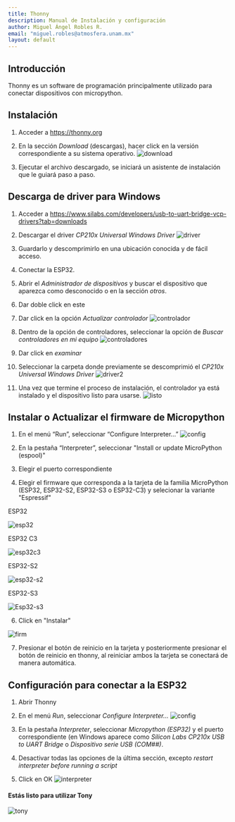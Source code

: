 ```yaml
---
title: Thonny
description: Manual de Instalación y configuración
author: Miguel Ángel Robles R.
email: "miguel.robles@atmosfera.unam.mx"
layout: default
---
```


## Introducción
Thonny es un software de programación principalmente utilizado para conectar dispositivos con micropython.

## Instalación
1. Acceder a <https://thonny.org>

2. En la sección *Download* (descargas), hacer click en la versión correspondiente a su sistema operativo.
![download](/assets/img/download.png)

3. Ejecutar el archivo descargado, se iniciará un asistente de instalación que le guiará paso a paso. 


## Descarga de driver para Windows 

1. Acceder a <https://www.silabs.com/developers/usb-to-uart-bridge-vcp-drivers?tab=downloads>

2. Descargar el driver *CP210x Universal Windows Driver*
![driver](/assets/img/driver.png)

3. Guardarlo y descomprimirlo en una ubicación conocida y de fácil acceso.

4. Conectar la ESP32.

5. Abrir el *Administrador de dispositivos* y buscar el dispositivo que aparezca como desconocido o en la sección *otros*.

6. Dar doble click en este

7. Dar click en la opción *Actualizar controlador*
![controlador](/assets/img/controlador.png)

8. Dentro de la opción de controladores, seleccionar la opción de *Buscar controladores en mi equipo*
![controladores](/assets/img/controladores.png)

9. Dar click en *examinar*

10. Seleccionar la carpeta donde previamente se descomprimió el *CP210x Universal Windows Driver*
![driver2](/assets/img/driver2.png)

11. Una vez que termine el proceso de instalación, el controlador ya está instalado y el dispositivo listo para usarse.
![listo](/assets/img/listo.png)

## Instalar o Actualizar el firmware de Micropython

1. En el menú “Run”, seleccionar “Configure Interpreter...”
![config](/assets/img/config.png)

2. En la pestaña “Interpreter”, seleccionar "Install or update MicroPython (espool)"
3. Elegir el puerto correspondiente
4. Elegir el firmware que corresponda a la tarjeta de la familia MicroPython (ESP32, ESP32-S2, ESP32-S3 o ESP32-C3) y selecionar la variante "Espressif"

ESP32

![esp32](assets/img/esp32.jpg)

ESP32 C3

![esp32c3](assets/img/esp32c3.jpg)

ESP32-S2

![esp32-s2](assets/img/esp32-s2.png)

ESP32-S3

![Esp32-s3](assets/img/Esp32-s3.jpeg)


6. Click en "Instalar"
   
![firm](/assets/img/firm.png)

7. Presionar el botón de reinicio en la tarjeta y posteriormente presionar el botón de reinicio en thonny, al reiniciar ambos la tarjeta se conectará de manera automática.  

## Configuración para conectar a la ESP32
1. Abrir Thonny

2. En el menú *Run*, seleccionar *Configure Interpreter...*
![config](/assets/img/config.png)

3. En la pestaña *Interpreter*, seleccionar *Micropython (ESP32)* y el puerto correspondiente (en Windows aparece como *Silicon Labs CP210x USB to UART Bridge* o *Dispositivo serie USB (COM##)*.

4. Desactivar todas las opciones de la última sección, excepto *restart interpreter before running a script*

5. Click en OK
![interpreter](/assets/img/interpreter.png)

#### Estás listo para utilizar Tony
![tony](/assets/img/tony.png)
